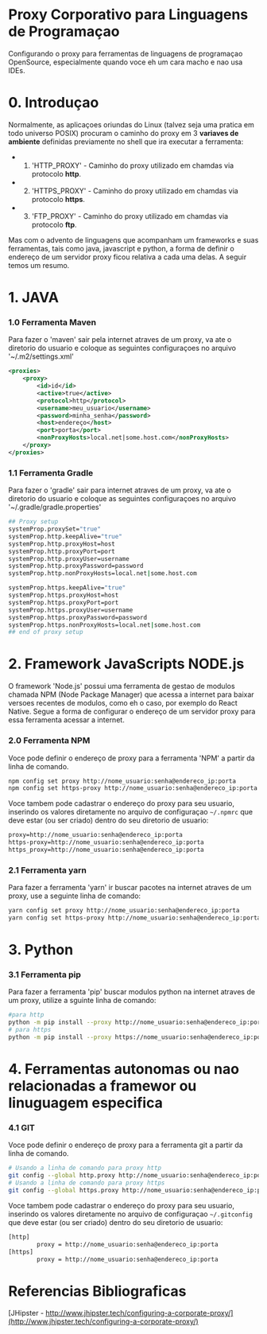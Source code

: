 # Proxy Corporativo para Linguagens de Programaçao
Configurando o proxy para ferramentas de linguagens de programaçao OpenSource, especialmente quando voce eh um cara macho e nao usa IDEs.

# 0. Introduçao
Normalmente, as aplicaçoes oriundas do Linux (talvez seja uma pratica em todo universo POSIX) procuram o caminho do proxy em 3 **variaves de ambiente** definidas previamente no shell que ira executar a ferramenta:
* 1. 'HTTP_PROXY' - Caminho do proxy utilizado em chamdas via protocolo **http**.
* 2. 'HTTPS_PROXY' - Caminho do proxy utilizado em chamdas via protocolo **https**.
* 3. 'FTP_PROXY' - Caminho do proxy utilizado em chamdas via protocolo **ftp**.

Mas com o advento de linguagens que acompanham um frameworks e suas ferramentas, tais como java, javascript e python, a forma de definir o endereço de um servidor proxy ficou relativa a cada uma delas. A seguir temos um resumo.

# 1. JAVA
### 1.0 Ferramenta Maven
Para fazer o 'maven' sair pela internet atraves de um proxy, va ate o diretorio do usuario e coloque as seguintes configuraçoes no arquivo '~/.m2/settings.xml'
```xml
<proxies>
    <proxy>
        <id>id</id>
        <active>true</active>
        <protocol>http</protocol>
        <username>meu_usuario</username>
        <password>minha_senha</password>
        <host>endereço</host>
        <port>porta</port>
        <nonProxyHosts>local.net|some.host.com</nonProxyHosts>
    </proxy>
</proxies>
```
### 1.1 Ferramenta Gradle
Para fazer o 'gradle' sair para internet atraves de um proxy, va ate o diretorio do usuario e coloque as seguintes configuraçoes no arquivo '~/.gradle/gradle.properties'
```bash
## Proxy setup
systemProp.proxySet="true"
systemProp.http.keepAlive="true"
systemProp.http.proxyHost=host
systemProp.http.proxyPort=port
systemProp.http.proxyUser=username
systemProp.http.proxyPassword=password
systemProp.http.nonProxyHosts=local.net|some.host.com

systemProp.https.keepAlive="true"
systemProp.https.proxyHost=host
systemProp.https.proxyPort=port
systemProp.https.proxyUser=username
systemProp.https.proxyPassword=password
systemProp.https.nonProxyHosts=local.net|some.host.com
## end of proxy setup
```


# 2. Framework JavaScripts NODE.js
O framework 'Node.js' possui uma ferramenta de gestao de modulos chamada NPM (Node Package Manager) que acessa a internet para baixar versoes recentes de modulos, como eh o caso, por exemplo do React Native. Segue a forma de configurar o endereço de um servidor proxy para essa ferramenta acessar a internet.
### 2.0 Ferramenta NPM
Voce pode definir o endereço de proxy para a ferramenta 'NPM' a partir da linha de comando.
```bash
npm config set proxy http://nome_usuario:senha@endereco_ip:porta
npm config set https-proxy http://nome_usuario:senha@endereco_ip:porta
```
Voce tambem pode cadastrar o endereço do proxy para seu usuario, inserindo os valores diretamente no arquivo de configuraçao `~/.npmrc` que deve estar (ou ser criado) dentro do seu diretorio de usuario:
```xml
proxy=http://nome_usuario:senha@endereco_ip:porta
https-proxy=http://nome_usuario:senha@endereco_ip:porta
https_proxy=http://nome_usuario:senha@endereco_ip:porta
```

### 2.1 Ferramenta yarn
Para fazer a ferramenta 'yarn' ir buscar pacotes na internet atraves de um proxy, use a seguinte linha de comando:
```bash
yarn config set proxy http://nome_usuario:senha@endereco_ip:porta
yarn config set https-proxy http://nome_usuario:senha@endereco_ip:porta
```

# 3. Python
### 3.1 Ferramenta pip
Para fazer a ferramenta 'pip' buscar modulos python na internet atraves de um proxy, utilize a sguinte linha de comando:
```bash
#para http
python -m pip install --proxy http://nome_usuario:senha@endereco_ip:porta numpy
# para https
python -m pip install --proxy https://nome_usuario:senha@endereco_ip:porta numpy
```

# 4. Ferramentas autonomas ou nao relacionadas a framewor ou linuguagem especifica
### 4.1 GIT
Voce pode definir o endereço de proxy para a ferramenta git a partir da linha de comando.
```bash
# Usando a linha de comando para proxy http
git config --global http.proxy http://nome_usuario:senha@endereco_ip:porta
# Usando a linha de comando para proxy https
git config --global https.proxy http://nome_usuario:senha@endereco_ip:porta
```
Voce tambem pode cadastrar o endereço do proxy para seu usuario, inserindo os valores diretamente no arquivo de configuraçao `~/.gitconfig` que deve estar (ou ser criado) dentro do seu diretorio de usuario:
```xml
[http]
        proxy = http://nome_usuario:senha@endereco_ip:porta
[https]
        proxy = http://nome_usuario:senha@endereco_ip:porta
```

# Referencias Bibliograficas
[JHipster - http://www.jhipster.tech/configuring-a-corporate-proxy/](http://www.jhipster.tech/configuring-a-corporate-proxy/)
